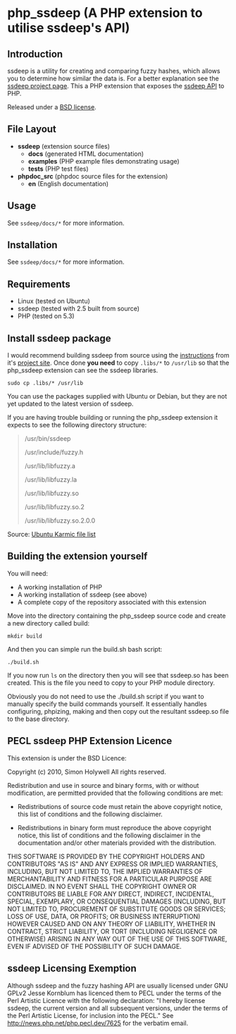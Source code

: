 php_ssdeep (A PHP extension to utilise ssdeep's API)
====================

Introduction
-------

ssdeep is a utility for creating and comparing fuzzy hashes, which allows you to determine how similar the data is. For a better explanation see the [ssdeep project page][1]. This a PHP extension that exposes the [ssdeep API][2] to PHP.

Released under a [BSD license][3].

File Layout
-------

  - **ssdeep** (extension source files)
    - **docs** (generated HTML documentation)
    - **examples** (PHP example files demonstrating usage)
    - **tests** (PHP test files)
  - **phpdoc_src** (phpdoc source files for the extension)
    - **en** (English documentation)

Usage
-------

See `ssdeep/docs/*` for more information.

Installation
-------

See `ssdeep/docs/*` for more information.

Requirements
-------

  - Linux (tested on Ubuntu)
  - ssdeep (tested with 2.5 built from source)
  - PHP (tested on 5.3)

Install ssdeep package
-------

I would recommend building ssdeep from source using the [instructions][4] from it's [project site][5]. Once done **you need** to copy `.libs/*` to `/usr/lib` so that the php_ssdeep extension can see the ssdeep libraries.

    sudo cp .libs/* /usr/lib

You can use the packages supplied with Ubuntu or Debian, but they are not yet updated to the latest version of ssdeep.

If you are having trouble building or running the php_ssdeep extension it expects to see the following directory structure:

> /usr/bin/ssdeep
>
> /usr/include/fuzzy.h
>
> /usr/lib/libfuzzy.a
>
> /usr/lib/libfuzzy.la
>
> /usr/lib/libfuzzy.so
>
> /usr/lib/libfuzzy.so.2
>
> /usr/lib/libfuzzy.so.2.0.0

Source: [Ubuntu Karmic file list][6]

Building the extension yourself
-------

You will need:

  - A working installation of PHP
  - A working installation of ssdeep (see above)
  - A complete copy of the repository associated with this extension

Move into the directory containing the php_ssdeep source code and create a new directory called build:

    mkdir build

And then you can simple run the build.sh bash script:

    ./build.sh

If you now run `ls` on the directory then you will see that ssdeep.so has been created. This is the file you need to copy to your PHP module directory.

Obviously you do not need to use the ./build.sh script if you want to manually specify the build commands yourself. It essentially handles configuring, phpizing, making and then copy out the resultant ssdeep.so file to the base directory.


PECL ssdeep PHP Extension Licence
-------
This extension is under the BSD Licence:

Copyright (c) 2010, Simon Holywell
All rights reserved.

Redistribution and use in source and binary forms, with or without
modification, are permitted provided that the following conditions are met:

* Redistributions of source code must retain the above copyright notice, this
  list of conditions and the following disclaimer.

* Redistributions in binary form must reproduce the above copyright notice,
  this list of conditions and the following disclaimer in the documentation
  and/or other materials provided with the distribution.

THIS SOFTWARE IS PROVIDED BY THE COPYRIGHT HOLDERS AND CONTRIBUTORS "AS IS"
AND ANY EXPRESS OR IMPLIED WARRANTIES, INCLUDING, BUT NOT LIMITED TO, THE
IMPLIED WARRANTIES OF MERCHANTABILITY AND FITNESS FOR A PARTICULAR PURPOSE ARE
DISCLAIMED. IN NO EVENT SHALL THE COPYRIGHT OWNER OR CONTRIBUTORS BE LIABLE
FOR ANY DIRECT, INDIRECT, INCIDENTAL, SPECIAL, EXEMPLARY, OR CONSEQUENTIAL
DAMAGES (INCLUDING, BUT NOT LIMITED TO, PROCUREMENT OF SUBSTITUTE GOODS OR
SERVICES; LOSS OF USE, DATA, OR PROFITS; OR BUSINESS INTERRUPTION) HOWEVER
CAUSED AND ON ANY THEORY OF LIABILITY, WHETHER IN CONTRACT, STRICT LIABILITY,
OR TORT (INCLUDING NEGLIGENCE OR OTHERWISE) ARISING IN ANY WAY OUT OF THE USE
OF THIS SOFTWARE, EVEN IF ADVISED OF THE POSSIBILITY OF SUCH DAMAGE.


ssdeep Licensing Exemption
-------

Although ssdeep and the fuzzy hashing API are usually licensed under GNU GPLv2 Jesse Kornblum has licenced them to PECL under the terms of the Perl Artistic Licence with the following declaration:
"I hereby license ssdeep, the current version and all subsequent versions, under the terms of the Perl Artistic License, for inclusion into the PECL."
See http://news.php.net/php.pecl.dev/7625 for the verbatim email.


  [1]: http://ssdeep.sourceforge.net/ "ssdeep project page"
  [2]: http://ssdeep.sourceforge.net/api/html/ "ssdeep API documentation"
  [3]: http://en.wikipedia.org/wiki/BSD_licenses "BSD licence"
  [4]: http://ssdeep.sourceforge.net/usage.html#install "ssdeep Installation Instructions"
  [5]: http://ssdeep.sourceforge.net/ "ssdeep Project Site"
  [6]: http://packages.ubuntu.com/en/karmic/i386/ssdeep/filelist "Ubuntu Karmic file list for ssdeep"
